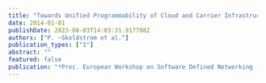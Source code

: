 ```yaml
---
title: "Towards Unified Programmability of Cloud and Carrier Infrastructure"
date: 2014-01-01
publishDate: 2023-08-03T14:03:31.917788Z
authors: ["P. ~Skoldstrom et al."]
publication_types: ["1"]
abstract: ""
featured: false
publication: "*Proc. European Workshop on Software Defined Networking (EWSDN)*"
---
```


